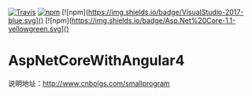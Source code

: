 
[![Travis](https://img.shields.io/travis/rust-lang/rust.svg)]()
[![npm](https://img.shields.io/badge/npm-5.0.3-brightgreen.svg)]()
[![npm](https://img.shields.io/badge/VisualStudio-2017-blue.svg]()
[![npm](https://img.shields.io/badge/Asp.Net%20Core-1.1-yellowgreen.svg]()
# AspNetCoreWithAngular4

说明地址：http://www.cnbolgs.com/smallprogram

